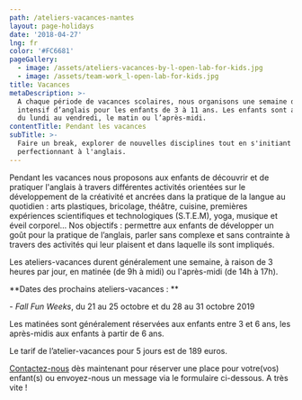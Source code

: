 ```yaml
---
path: /ateliers-vacances-nantes
layout: page-holidays
date: '2018-04-27'
lng: fr
color: '#FC6681'
pageGallery:
  - image: /assets/ateliers-vacances-by-l-open-lab-for-kids.jpg
  - image: /assets/team-work_l-open-lab-for-kids.jpg
title: Vacances
metaDescription: >-
  A chaque période de vacances scolaires, nous organisons une semaine de stage
  intensif d’anglais pour les enfants de 3 à 11 ans. Les enfants sont accueillis
  du lundi au vendredi, le matin ou l’après-midi.
contentTitle: Pendant les vacances
subTitle: >-
  Faire un break, explorer de nouvelles disciplines tout en s'initiant ou se
  perfectionnant à l'anglais.
---
```

Pendant les vacances nous proposons aux enfants de découvrir et de pratiquer l'anglais à travers différentes activités orientées sur le développement de la créativité et ancrées dans la pratique de la langue au quotidien : arts plastiques, bricolage, théâtre, cuisine, premières expériences scientifiques et technologiques (S.T.E.M), yoga, musique et éveil corporel... Nos objectifs : permettre aux enfants de développer un goût pour la pratique de l’anglais, parler sans complexe et sans contrainte à travers des activités qui leur plaisent et dans laquelle ils sont impliqués.

Les ateliers-vacances durent généralement une semaine, à raison de 3 heures par jour, en matinée (de 9h à midi) ou l'après-midi (de 14h à 17h).

**Dates des prochains ateliers-vacances : **

\- _Fall Fun Weeks_, du 21 au 25 octobre et du 28 au 31 octobre 2019

Les matinées sont généralement réservées aux enfants entre 3 et 6 ans, les après-midis aux enfants à partir de 6 ans. 

Le tarif de l’atelier-vacances pour 5 jours est de 189 euros.

[Contactez-nous](mailto:hello@lopenlab.com) dès maintenant pour réserver une place pour votre(vos) enfant(s) ou envoyez-nous un message via le formulaire ci-dessous. A très vite !
